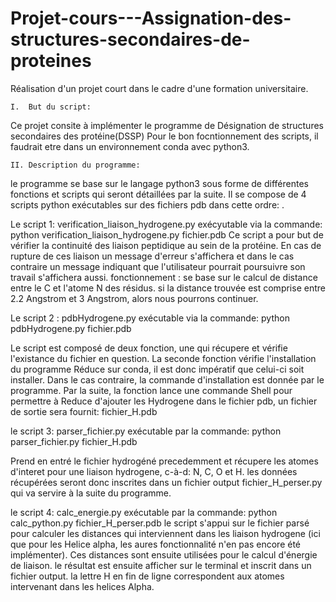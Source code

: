 # Projet-cours---Assignation-des-structures-secondaires-de-proteines
Réalisation d'un projet court dans le cadre d'une formation universitaire.

	I.	But du script: 
Ce projet consite à implémenter le programme de Désignation de structures secondaires des protéine(DSSP)
Pour le bon focntionnement des scripts, il faudrait etre dans un environnement conda avec python3.

	II.	Description du programme:
le programme se base sur le langage python3 sous forme de différentes fonctions et scripts qui seront détaillées par la suite.
Il se compose de 4 scripts python exécutables sur des fichiers pdb dans cette ordre: .

Le script 1: verification_liaison_hydrogene.py exécyutable via la commande: 
    python verification_liaison_hydrogene.py fichier.pdb
Ce script a pour but de vérifier la continuité des liaison peptidique au sein de la protéine. En cas de 
rupture de ces liaison un message d'erreur s'affichera et dans le cas contraire un message indiquant que 
l'utilisateur pourrait poursuivre son travail s'affichera aussi.
fonctionnement : se base sur le calcul de distance entre le  C et l'atome N des résidus. si la distance trouvée est comprise 
entre 2.2 Angstrom et 3 Angstrom, alors nous pourrons continuer.


Le script 2 : pdbHydrogene.py   exécutable via la commande: 
  python pdbHydrogene.py  fichier.pdb

Le script est composé de deux fonction, une qui récupere et vérifie l'existance du fichier en question. La seconde
fonction vérifie l'installation du programme Réduce sur conda, il est donc impératif que celui-ci soit installer. 
Dans le cas contraire, la commande d'installation est donnée par le programme. Par la suite, la fonction lance une commande Shell 
pour permettre à Reduce d'ajouter les Hydrogene dans le fichier pdb, un fichier de sortie sera fournit: fichier_H.pdb

le script 3: parser_fichier.py    exécutable par la commande:
  python parser_fichier.py  fichier_H.pdb

Prend en entré le fichier hydrogéné precedemment et récupere les atomes d'interet pour une liaison hydrogene, c-à-d: 
N, C, O et H. les données récupérées seront donc inscrites dans un fichier output fichier_H_perser.py qui va servire à la suite du programme.


le script 4: calc_energie.py  exécutable par la commande: 
  python calc_python.py fichier_H_perser.pdb
le script s'appui sur le fichier parsé pour calculer les distances qui interviennent dans les liaison hydrogene (ici que pour les Helice alpha, les aures fonctionnalité n'en pas encore été implémenter). Ces distances sont ensuite utilisées pour le calcul d'énergie de liaison. le résultat est ensuite afficher 
sur le terminal et inscrit dans un fichier output. la lettre H en fin de ligne correspondent aux atomes intervenant dans les helices Alpha.
